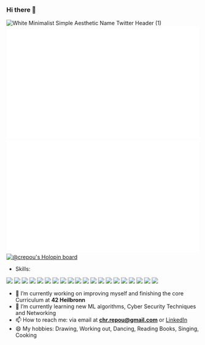 ### Hi there 👋
![White Minimalist Simple Aesthetic Name Twitter Header (1)](https://github.com/ChrRepou/ChrRepou/assets/54071776/08c41feb-bb3f-41d6-a394-e28e7c4fb409)
![](https://github.com/ChrRepou/github_stats/blob/master/generated/overview.svg) ![](https://github.com/ChrRepou/github_stats/blob/master/generated/languages.svg)
[![@crepou's Holopin board](https://holopin.io/api/user/board?user=crepou)](https://holopin.io/@crepou)
- Skills:

<img height="45" src="https://upload.wikimedia.org/wikipedia/commons/thumb/6/61/HTML5_logo_and_wordmark.svg/512px-HTML5_logo_and_wordmark.svg.png"> <img height="45" src="https://upload.wikimedia.org/wikipedia/commons/thumb/d/d5/CSS3_logo_and_wordmark.svg/1200px-CSS3_logo_and_wordmark.svg.png"> <img height="45" src="https://i0.wp.com/theicom.org/wp-content/uploads/2016/03/js-logo.png?fit=500%2C500&ssl=1&w=640"> <img height="45" src="https://upload.wikimedia.org/wikipedia/commons/thumb/a/a7/React-icon.svg/2300px-React-icon.svg.png"> <img height="45" src="https://seeklogo.com/images/V/vuejs-logo-17D586B587-seeklogo.com.png"> <img height="45" src="https://upload.wikimedia.org/wikipedia/commons/thumb/c/cf/Angular_full_color_logo.svg/2048px-Angular_full_color_logo.svg.png"> <img height="45" src="https://static-00.iconduck.com/assets.00/storybook-icon-icon-1645x2048-ir1mrc43.png"> <img height="45" src="https://aety.io/wp-content/uploads/2016/11/mysql-logo.png"> <img height="45" src="https://upload.wikimedia.org/wikipedia/en/thumb/3/30/Java_programming_language_logo.svg/1200px-Java_programming_language_logo.svg.png"> <img height="45" src="https://upload.wikimedia.org/wikipedia/commons/1/19/C_Logo.png"> <img height="45" src="https://upload.wikimedia.org/wikipedia/commons/thumb/1/18/ISO_C%2B%2B_Logo.svg/1822px-ISO_C%2B%2B_Logo.svg.png"> <img height="45" src="https://upload.wikimedia.org/wikipedia/commons/thumb/1/1b/R_logo.svg/2560px-R_logo.svg.png"> <img height="45" src="https://upload.wikimedia.org/wikipedia/commons/thumb/c/c3/Python-logo-notext.svg/1869px-Python-logo-notext.svg.png"> <img height="45" src="https://images.crunchbase.com/image/upload/c_lpad,f_auto,q_auto:eco,dpr_1/ywjqppks5ffcnbfjuttq"> <img height="45" src="https://upload.wikimedia.org/wikipedia/commons/thumb/f/fb/Adobe_Illustrator_CC_icon.svg/2101px-Adobe_Illustrator_CC_icon.svg.png"> <img height="45" src="https://upload.wikimedia.org/wikipedia/commons/thumb/3/33/Figma-logo.svg/1667px-Figma-logo.svg.png"> <img height="45" src="https://upload.wikimedia.org/wikipedia/commons/thumb/2/21/Matlab_Logo.png/667px-Matlab_Logo.png"> <img height="45" src="https://upload.wikimedia.org/wikipedia/commons/thumb/3/35/Tux.svg/1200px-Tux.svg.png"> <img height="45" src="https://upload.wikimedia.org/wikipedia/commons/thumb/d/d9/Node.js_logo.svg/2560px-Node.js_logo.svg.png"> <img height="45" src="https://cdn-icons-png.flaticon.com/512/25/25231.png">

- 🔭 I’m currently working on improving myself and finishing the core Curriculum at <b>42 Heilbronn</b>
- 🌱 I’m currently learning new ML algorithms, Cyber Security Techniques and Networking
- 📫 How to reach me: via email at <b>chr.repou@gmail.com</b> or <a href="https://www.linkedin.com/in/christina-repou-330144145/">LinkedIn</a>
- 😄 My hobbies: Drawing, Working out, Dancing, Reading Books, Singing, Cooking
<!--
**ChrRepou/ChrRepou** is a ✨ _special_ ✨ repository because its `README.md` (this file) appears on your GitHub profile.

Here are some ideas to get you started:

- 🔭 I’m currently working on ...
- 🌱 I’m currently learning ...
- 👯 I’m looking to collaborate on ...
- 🤔 I’m looking for help with ...
- 💬 Ask me about ...
- 📫 How to reach me: ...
- 😄 Pronouns: ...
- ⚡ Fun fact: ...
-->
